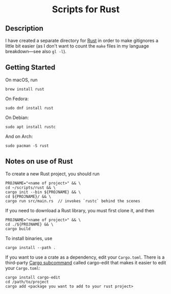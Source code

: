 <h1 align="center">
Scripts for Rust
</h1>


## Description
I have created a separate directory for [Rust](https://www.wikiwand.com/en/Rust_(programming_language)) in order to make gitignores a little bit easier (as I don't want to count the `make` files in my language breakdown&mdash;see also `gl -l`).

## Getting Started
On macOS, run
```
brew install rust
```
On Fedora:
```
sudo dnf install rust
```
On Debian:
```
sudo apt install rustc
```
And on Arch:
```
sudo pacman -S rust
```

## Notes on use of Rust

To create a new Rust project, you should run
```
PROJNAME="<name of project>" && \
cd ~/scripts/rust && \
cargo init --bin ${PROJNAME} && \
cd ${PROJNAME}/ && \
cargo run src/main.rs  // invokes `rustc` behind the scenes
```
If you need to download a Rust library, you must first clone it, and then
```
PROJNAME="<name of project>" && \
cd ./${PROJNAME} && \
cargo build
```
To install binaries, use 
```
cargo install --path .
```
If you want to use a crate as a dependency, edit your `Cargo.toml`.  There is a third-party [Cargo subcommand](https://github.com/killercup/cargo-edit) called cargo-edit that makes it easier to edit your `Cargo.toml`:
```
cargo install cargo-edit
cd /path/to/project
cargo add <package you want to add to your rust project>
```
